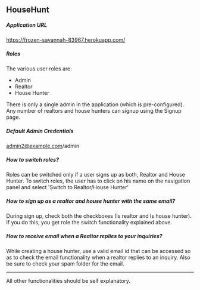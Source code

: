 ## HouseHunt
##### Application URL
https://frozen-savannah-83967.herokuapp.com/

##### Roles
The various user roles are:
+ Admin
+ Realtor
+ House Hunter

There is only a single admin in the application (which is pre-configured). Any number of realtors and house hunters can signup using the Signup page. 
##### Default Admin Credentials
admin2@example.com/admin

##### How to switch roles?
Roles can be switched only if a user signs up as both, Realtor and House Hunter. To switch roles, the user has to click on his name on the navigation panel and select 'Switch to Realtor/House Hunter'

##### How to sign up as a realtor and house hunter with the same email?
During sign up, check both the checkboxes (Is realtor and Is house hunter). If you do this, you get role the switch functionality explained above.

##### How to receive email when a Realtor replies to your inquiries?
While creating a house hunter, use a valid email id that can be accessed so as to check the email functionality when a realtor replies to an inquiry. Also be sure to check your spam folder for the email.

***

All other functionalities should be self explanatory.
